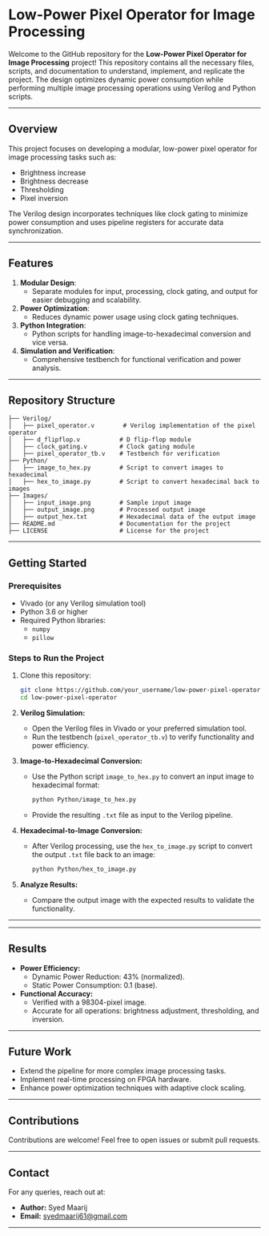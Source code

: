 # Low-Power Pixel Operator for Image Processing

Welcome to the GitHub repository for the **Low-Power Pixel Operator for Image Processing** project! This repository contains all the necessary files, scripts, and documentation to understand, implement, and replicate the project. The design optimizes dynamic power consumption while performing multiple image processing operations using Verilog and Python scripts.

---

## Overview
This project focuses on developing a modular, low-power pixel operator for image processing tasks such as:

- Brightness increase
- Brightness decrease
- Thresholding
- Pixel inversion

The Verilog design incorporates techniques like clock gating to minimize power consumption and uses pipeline registers for accurate data synchronization.

---

## Features
1. **Modular Design**:
   - Separate modules for input, processing, clock gating, and output for easier debugging and scalability.
2. **Power Optimization**:
   - Reduces dynamic power usage using clock gating techniques.
3. **Python Integration**:
   - Python scripts for handling image-to-hexadecimal conversion and vice versa.
4. **Simulation and Verification**:
   - Comprehensive testbench for functional verification and power analysis.

---

## Repository Structure
```plaintext
├── Verilog/
│   ├── pixel_operator.v        # Verilog implementation of the pixel operator
│   ├── d_flipflop.v           # D flip-flop module
│   ├── clock_gating.v         # Clock gating module
│   ├── pixel_operator_tb.v    # Testbench for verification
├── Python/
│   ├── image_to_hex.py        # Script to convert images to hexadecimal
│   ├── hex_to_image.py        # Script to convert hexadecimal back to images
├── Images/
│   ├── input_image.png        # Sample input image
│   ├── output_image.png       # Processed output image
│   ├── output_hex.txt         # Hexadecimal data of the output image
├── README.md                  # Documentation for the project
├── LICENSE                    # License for the project
```

---

## Getting Started

### Prerequisites
- Vivado (or any Verilog simulation tool)
- Python 3.6 or higher
- Required Python libraries:
  - `numpy`
  - `pillow`

### Steps to Run the Project
1. Clone this repository:
   ```bash
   git clone https://github.com/your_username/low-power-pixel-operator.git
   cd low-power-pixel-operator
   ```

2. **Verilog Simulation:**
   - Open the Verilog files in Vivado or your preferred simulation tool.
   - Run the testbench (`pixel_operator_tb.v`) to verify functionality and power efficiency.

3. **Image-to-Hexadecimal Conversion:**
   - Use the Python script `image_to_hex.py` to convert an input image to hexadecimal format:
     ```bash
     python Python/image_to_hex.py
     ```
   - Provide the resulting `.txt` file as input to the Verilog pipeline.

4. **Hexadecimal-to-Image Conversion:**
   - After Verilog processing, use the `hex_to_image.py` script to convert the output `.txt` file back to an image:
     ```bash
     python Python/hex_to_image.py
     ```

5. **Analyze Results:**
   - Compare the output image with the expected results to validate the functionality.

---

---

## Results
- **Power Efficiency:**
  - Dynamic Power Reduction: 43% (normalized).
  - Static Power Consumption: 0.1 (base).
- **Functional Accuracy:**
  - Verified with a 98304-pixel image.
  - Accurate for all operations: brightness adjustment, thresholding, and inversion.

---

## Future Work
- Extend the pipeline for more complex image processing tasks.
- Implement real-time processing on FPGA hardware.
- Enhance power optimization techniques with adaptive clock scaling.

---

## Contributions
Contributions are welcome! Feel free to open issues or submit pull requests.

---

## Contact
For any queries, reach out at:
- **Author:** Syed Maarij
- **Email:** syedmaarij61@gmail.com

---

